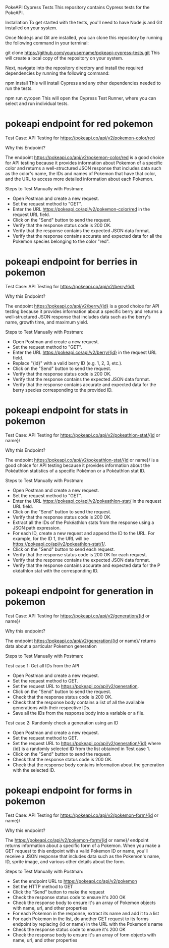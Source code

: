 PokeAPI Cypress Tests
This repository contains Cypress tests for the PokeAPI.

Installation
To get started with the tests, you'll need to have Node.js and Git installed on your system.

Once Node.js and Git are installed, you can clone this repository by running the following command in your terminal:

git clone https://github.com/yourusername/pokeapi-cypress-tests.git
This will create a local copy of the repository on your system.

Next, navigate into the repository directory and install the required dependencies by running the following command:

npm install
This will install Cypress and any other dependencies needed to run the tests.

npm run cy:open
This will open the Cypress Test Runner, where you can select and run individual tests.

# pokeapi endpoint for red pokemon

Test Case: API Testing for https://pokeapi.co/api/v2/pokemon-color/red

Why this Endpoint?

The endpoint https://pokeapi.co/api/v2/pokemon-color/red is a good choice for API testing because it provides information about Pokemon of a specific color and returns a well-structured JSON response that includes data such as the color's name, the IDs and names of Pokemon that have that color, and the URL to access more detailed information about each Pokemon.

Steps to Test Manually with Postman:

- Open Postman and create a new request.
- Set the request method to "GET".
- Enter the URL https://pokeapi.co/api/v2/pokemon-color/red in the request URL field.
- Click on the "Send" button to send the request.
- Verify that the response status code is 200 OK.
- Verify that the response contains the expected JSON data format.
- Verify that the response contains accurate and expected data for all the Pokemon species belonging to the color "red".

# pokeapi endpoint for berries in pokemon

Test Case: API Testing for https://pokeapi.co/api/v2/berry/{id}

Why this Endpoint?

The endpoint https://pokeapi.co/api/v2/berry/{id} is a good choice for API testing because it provides information about a specific berry and returns a well-structured JSON response that includes data such as the berry's name, growth time, and maximum yield.

Steps to Test Manually with Postman:

- Open Postman and create a new request.
- Set the request method to "GET".
- Enter the URL https://pokeapi.co/api/v2/berry/{id} in the request URL field.
- Replace "{id}" with a valid berry ID (e.g. 1, 2, 3, etc.).
- Click on the "Send" button to send the request.
- Verify that the response status code is 200 OK.
- Verify that the response contains the expected JSON data format.
- Verify that the response contains accurate and expected data for the berry species corresponding to the provided ID.

# pokeapi endpoint for stats in pokemon

Test Case: API Testing for https://pokeapi.co/api/v2/pokeathlon-stat/{id or name}/

Why this Endpoint?

The endpoint https://pokeapi.co/api/v2/pokeathlon-stat/{id or name}/ is a good choice for API testing because it provides information about the Pokéathlon statistics of a specific Pokémon or a Pokéathlon stat ID.

Steps to Test Manually with Postman:

- Open Postman and create a new request.
- Set the request method to "GET".
- Enter the URL https://pokeapi.co/api/v2/pokeathlon-stat/ in the request URL field.
- Click on the "Send" button to send the request.
- Verify that the response status code is 200 OK.
- Extract all the IDs of the Pokéathlon stats from the response using a JSON path expression.
- For each ID, create a new request and append the ID to the URL. For example, for the ID 1, the URL will be https://pokeapi.co/api/v2/pokeathlon-stat/1/.
- Click on the "Send" button to send each request.
- Verify that the response status code is 200 OK for each request.
- Verify that the response contains the expected JSON data format.
- Verify that the response contains accurate and expected data for the P okéathlon stat with the corresponding ID.

# pokeapi endpoint for generation in pokemon

Test Case: API Testing for https://pokeapi.co/api/v2/generation/{id or name}/

Why this endpoint?

The endpoint https://pokeapi.co/api/v2/generation/{id or name}/ returns data about a particular Pokemon generation

Steps to Test Manually with Postman:

Test case 1: Get all IDs from the API

- Open Postman and create a new request.
- Set the request method to GET.
- Set the request URL to https://pokeapi.co/api/v2/generation.
- Click on the "Send" button to send the request.
- Check that the response status code is 200 OK.
- Check that the response body contains a list of all the available generations with their respective IDs.
- Save all the IDs from the response body into a variable or a file.

Test case 2: Randomly check a generation using an ID

- Open Postman and create a new request.
- Set the request method to GET.
- Set the request URL to https://pokeapi.co/api/v2/generation/{id} where {id} is a randomly selected ID from the list obtained in Test case 1.
- Click on the "Send" button to send the request.
- Check that the response status code is 200 OK.
- Check that the response body contains information about the generation with the selected ID.

# pokeapi endpoint for forms in pokemon

Test Case: API Testing for https://pokeapi.co/api/v2/pokemon-form/{id or name}/

Why this endpoint?

The https://pokeapi.co/api/v2/pokemon-form/{id or name}/ endpoint returns information about a specific form of a Pokemon. When you make a GET request to this endpoint with a valid Pokemon ID or name, you'll receive a JSON response that includes data such as the Pokemon's name, ID, sprite image, and various other details about the form.

Steps to Test Manually with Postman:

- Set the endpoint URL to https://pokeapi.co/api/v2/pokemon
- Set the HTTP method to GET
- Click the "Send" button to make the request
- Check the response status code to ensure it's 200 OK
- Check the response body to ensure it's an array of Pokemon objects with name, url, and other properties
- For each Pokemon in the response, extract its name and add it to a list
- For each Pokemon in the list, do another GET request to its forms endpoint by replacing {id or name} in the URL with the Pokemon's name
- Check the response status code to ensure it's 200 OK
- Check the response body to ensure it's an array of form objects with name, url, and other properties